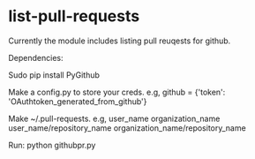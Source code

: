 # list-pull-requests
Currently the module includes listing pull reuqests for github.

Dependencies:

Sudo pip install PyGithub

Make a config.py to store your creds. e.g,
	github = {'token': 'OAuthtoken_generated_from_github'}

Make ~/.pull-requests. e.g,
	user_name
	organization_name
	user_name/repository_name 
	organization_name/repository_name

Run:
python githubpr.py

